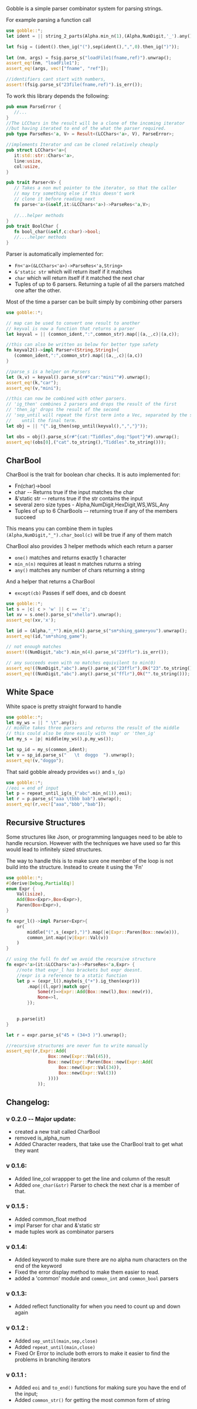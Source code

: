 Gobble is a simple parser combinator system for parsing strings.

For example parsing a function call

```rust
use gobble::*;
let ident = || string_2_parts(Alpha.min_n(1),(Alpha,NumDigit,'_').any());

let fsig = (ident().then_ig("("),sep(ident(),",",0).then_ig(")"));
 
let (nm, args) = fsig.parse_s("loadFile1(fname,ref)").unwrap();
assert_eq!(nm, "loadFile1");
assert_eq!(args, vec!["fname", "ref"]);

//identifiers cant start with numbers,
assert!(fsig.parse_s("23file(fname,ref)").is_err());

```

To work this library depends the following:
 
```rust
pub enum ParseError {
   //...
}
//The LCChars in the result will be a clone of the incoming iterator
//but having iterated to end of the what the parser required.
pub type ParseRes<'a, V> = Result<(LCChars<'a>, V), ParseError>;

//implements Iterator and can be cloned relatively cheaply
pub struct LCChars<'a>{
   it:std::str::Chars<'a>,
   line:usize,
   col:usize,
}

pub trait Parser<V> {
   // Takes a non mut pointer to the iterator, so that the caller
   // may try something else if this doesn't work
   // clone it before reading next
   fn parse<'a>(&self,it:&LCChars<'a>)->ParseRes<'a,V>;
   
   //...helper methods
}
pub trait BoolChar {
   fn bool_char(&self,c:char)->bool;
   //....helper methods
}
```

Parser is automatically implemented for:
* ```Fn<'a>(&LCChars<'a>)->ParseRes<'a,String>```
* ```&'static str``` which will return itself if it matches
* ```char``` which will return itself if it matched the next char
* Tuples of up to 6 parsers. Returning a tuple of all the
   parsers matched one after the
other.

Most of the time a parser can be built simply by combining other parsers
```rust
use gobble::*;

// map can be used to convert one result to another
// keyval is now a function that returns a parser
let keyval = || (common_ident,":",common_str).map(|(a,_,c)|(a,c));

//this can also be written as below for better type safety
fn keyval2()->impl Parser<(String,String)>{
   (common_ident,":",common_str).map(|(a,_,c)|(a,c))
}

//parse_s is a helper on Parsers
let (k,v) = keyval().parse_s(r#"car:"mini""#).unwrap();
assert_eq!(k,"car");
assert_eq!(v,"mini");

//this can now be combined with other parsers.
// 'ig_then' combines 2 parsers and drops the result of the first
// 'then_ig' drops the result of the second
// 'sep_until will repeat the first term into a Vec, separated by the second
//    until the final term.
let obj = || "{".ig_then(sep_until(keyval(),",","}"));

let obs = obj().parse_s(r#"{cat:"Tiddles",dog:"Spot"}"#).unwrap();
assert_eq!(obs[0],("cat".to_string(),"Tiddles".to_string()));

```
## CharBool

CharBool is the trait for boolean char checks. It is auto implemented for:
* Fn(char)->bool
* char -- Returns true if the input matches the char
* &'static str -- returns true if the str contains the input
* several zero size types - Alpha,NumDigit,HexDigit,WS,WSL,Any
* Tuples of up to 6 CharBools -- returning true if any of the members succeed

This means you can combine them in tuples ```(Alpha,NumDigit,"_").char_bool(c)```
will be true if any of them match



CharBool also provides 3 helper methods which each return a parser
* ```one()``` matches and returns exactly 1 character
* ```min_n(n)``` requires at least n matches ruturns a string
* ```any()``` matches any number of chars returning a string

And a helper that returns a CharBool
* ```except(cb)``` Passes if self does, and cb doesnt
```rust
use gobble::*;
let s = |c| c > 'w' || c == 'z';
let xv = s.one().parse_s("xhello").unwrap();
assert_eq!(xv,'x');

let id = (Alpha,"_*").min_n(4).parse_s("sm*shing_game+you").unwrap();
assert_eq!(id,"sm*shing_game");

// not enough matches
assert!((NumDigit,"abc").min_n(4).parse_s("23fflr").is_err());

// any succeeds even with no matches equivilent to min(0)
assert_eq!((NumDigit,"abc").any().parse_s("23fflr"),Ok("23".to_string()));
assert_eq!((NumDigit,"abc").any().parse_s("fflr"),Ok("".to_string()));

```

## White Space

White space is pretty straight forward to handle

```rust
use gobble::*;
let my_ws = || " \t".any();
// middle takes three parsers and returns the result of the middle
// this could also be done easily with 'map' or 'then_ig'
let my_s = |p| middle(my_ws(),p,my_ws());

let sp_id = my_s(common_ident);
let v = sp_id.parse_s("   \t  doggo  ").unwrap();
assert_eq!(v,"doggo");
```
That said gobble already provides ```ws()``` and ```s_(p)```

```rust
use gobble::*;
//eoi = end of input
let p = repeat_until_ig(s_("abc".min_n(1)),eoi);
let r = p.parse_s("aaa \tbbb bab").unwrap();
assert_eq!(r,vec!["aaa","bbb","bab"]);
```

## Recursive Structures

Some structures like Json, or programming languages need to be able to
handle recursion. However with the techniques we have used so far
this would lead to infinitely sized structures.

The way to handle this is to make sure one member of the loop is not  
build into the structure. Instead to create it using the 'Fn'

```rust
use gobble::*;
#[derive(Debug,PartialEq)]
enum Expr {
    Val(isize),
    Add(Box<Expr>,Box<Expr>),
    Paren(Box<Expr>),
}

fn expr_l()->impl Parser<Expr>{
    or(
        middle("(",s_(expr),")").map(|e|Expr::Paren(Box::new(e))),
        common_int.map(|v|Expr::Val(v))
    )
}

// using the full fn def we avoid the recursive structure
fn expr<'a>(it:&LCChars<'a>)->ParseRes<'a,Expr> {
    //note that expr_l has brackets but expr doesnt.
    //expr is a reference to a static function
    let p = (expr_l(),maybe(s_("+").ig_then(expr)))
        .map(|(l,opr)|match opr{
            Some(r)=>Expr::Add(Box::new(l),Box::new(r)),
            None=>l,
        });
    

    p.parse(it)
}

let r = expr.parse_s("45 + (34+3 )").unwrap();

//recursive structures are never fun to write manually
assert_eq!(r,Expr::Add(
                Box::new(Expr::Val(45)),
                Box::new(Expr::Paren(Box::new(Expr::Add(
                    Box::new(Expr::Val(34)),
                    Box::new(Expr::Val(3))
                ))))
            ));

```

## Changelog:
### v 0.2.0 -- Major update:
* created a new trait called CharBool
* removed is_alpha_num
* Added Character readers, that take use the CharBool trait to get what they want


### v 0.1.6:
* Added line_col wrappper to get the line and column of the result
* Added ```one_char(&str)```  Parser to check the next char is a member of that.

### v 0.1.5 :
* Added common_float method
* impl Parser for char and &'static str
* made tuples work as combinator parsers


### v 0.1.4: 
* Added keyword to make sure there are no alpha num characters on the end of the keyword
* Fixed the error display method to make them easier to read.
* added a 'common' module and ```common_int``` and ```common_bool``` parsers

### v 0.1.3:
* Added reflect functionality for when you need to count up and down again

### v 0.1.2 : 
* Added  ```sep_until(main,sep,close)```
* Added ```repeat_until(main,close)```
* Fixed Or Error to include both errors to make it easier to find the problems in branching iterators

### v 0.1.1 :

* Added ```eoi``` and ```to_end()``` functions for making sure you have the end of the input;
* Added ```common_str()``` for getting the most common form of string

